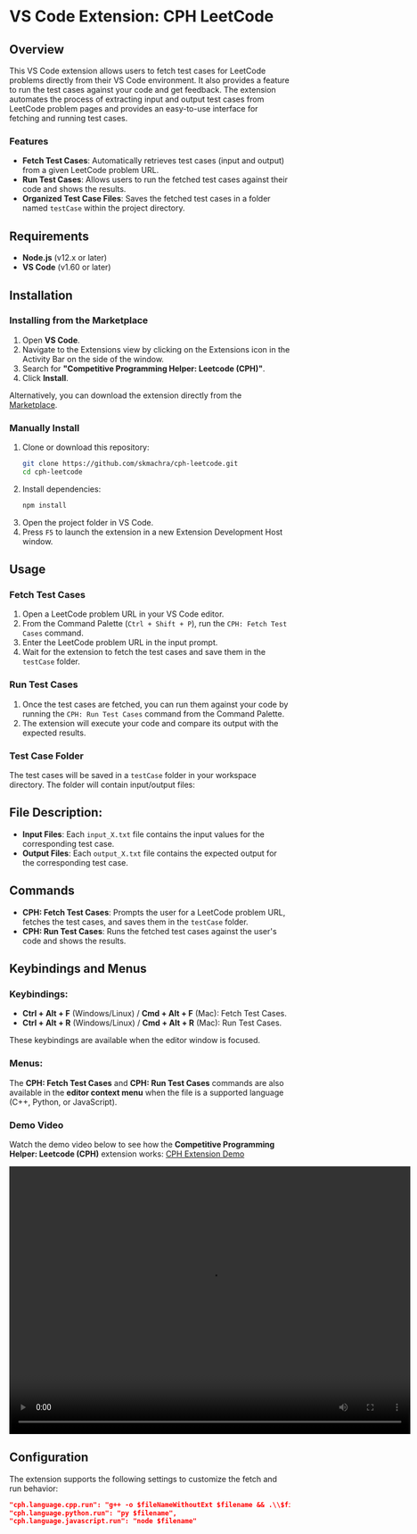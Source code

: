 # VS Code Extension: CPH LeetCode

## Overview

This VS Code extension allows users to fetch test cases for LeetCode problems directly from their VS Code environment. It also provides a feature to run the test cases against your code and get feedback. The extension automates the process of extracting input and output test cases from LeetCode problem pages and provides an easy-to-use interface for fetching and running test cases.

### Features

- **Fetch Test Cases**: Automatically retrieves test cases (input and output) from a given LeetCode problem URL.
- **Run Test Cases**: Allows users to run the fetched test cases against their code and shows the results.
- **Organized Test Case Files**: Saves the fetched test cases in a folder named `testCase` within the project directory.

## Requirements

- **Node.js** (v12.x or later)
- **VS Code** (v1.60 or later)

## Installation

### Installing from the Marketplace

1. Open **VS Code**.
2. Navigate to the Extensions view by clicking on the Extensions icon in the Activity Bar on the side of the window.
3. Search for **"Competitive Programming Helper: Leetcode (CPH)"**.
4. Click **Install**.

Alternatively, you can download the extension directly from the [Marketplace](https://marketplace.visualstudio.com/items?itemName=Sunilkumar.cph).


### Manually Install

1. Clone or download this repository:
   ```bash
   git clone https://github.com/skmachra/cph-leetcode.git
   cd cph-leetcode
2. Install dependencies:
   ```bash
   npm install
2. Open the project folder in VS Code.
3. Press `F5` to launch the extension in a new Extension Development Host window.

## Usage

### Fetch Test Cases

1. Open a LeetCode problem URL in your VS Code editor.
2. From the Command Palette (`Ctrl + Shift + P`), run the `CPH: Fetch Test Cases` command.
3. Enter the LeetCode problem URL in the input prompt.
4. Wait for the extension to fetch the test cases and save them in the `testCase` folder.

### Run Test Cases

1. Once the test cases are fetched, you can run them against your code by running the `CPH: Run Test Cases` command from the Command Palette.
2. The extension will execute your code and compare its output with the expected results.

### Test Case Folder

The test cases will be saved in a `testCase` folder in your workspace directory. The folder will contain input/output files:


## File Description:

- **Input Files**: Each `input_X.txt` file contains the input values for the corresponding test case.
- **Output Files**: Each `output_X.txt` file contains the expected output for the corresponding test case.

## Commands

- **CPH: Fetch Test Cases**: Prompts the user for a LeetCode problem URL, fetches the test cases, and saves them in the `testCase` folder.
- **CPH: Run Test Cases**: Runs the fetched test cases against the user's code and shows the results.

## Keybindings and Menus

### Keybindings:

- **Ctrl + Alt + F** (Windows/Linux) / **Cmd + Alt + F** (Mac): Fetch Test Cases.
- **Ctrl + Alt + R** (Windows/Linux) / **Cmd + Alt + R** (Mac): Run Test Cases.

These keybindings are available when the editor window is focused.

### Menus:

The **CPH: Fetch Test Cases** and **CPH: Run Test Cases** commands are also available in the **editor context menu** when the file is a supported language (C++, Python, or JavaScript).

### Demo Video

Watch the demo video below to see how the **Competitive Programming Helper: Leetcode (CPH)** extension works:
[CPH Extension Demo](https://res.cloudinary.com/dibahduxj/video/upload/v1737386649/r1hotzrjoy341537yso9.mp4)

<video width="720" height="480" controls>
  <source src="https://res.cloudinary.com/dibahduxj/video/upload/v1737386649/r1hotzrjoy341537yso9.mp4" type="video/mp4">
</video>



## Configuration

The extension supports the following settings to customize the fetch and run behavior:

```json
"cph.language.cpp.run": "g++ -o $fileNameWithoutExt $filename && .\\$fileNameWithoutExt",
"cph.language.python.run": "py $filename",
"cph.language.javascript.run": "node $filename"
